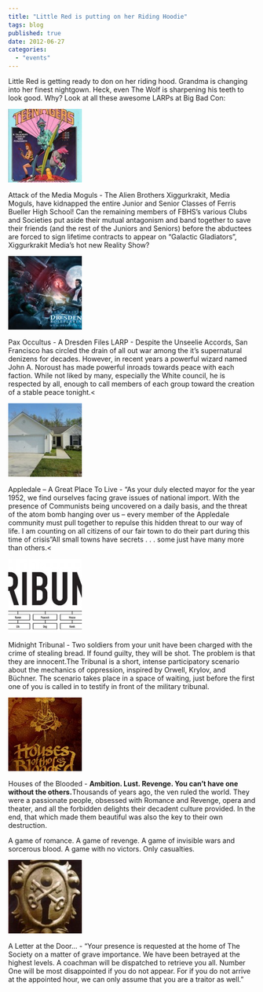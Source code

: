 ```yaml
---
title: "Little Red is putting on her Riding Hoodie"
tags: blog
published: true
date: 2012-06-27
categories: 
  - "events"
---
```


Little Red is getting ready to don on her riding hood. Grandma is changing into her finest nightgown. Heck, even The Wolf is sharpening his teeth to look good. Why? Look at all these awesome LARPs at Big Bad Con:

<img class="alignnone size-thumbnail wp-image-560" title="TFOS_0002" src="/images/TFOS_0002-150x150.jpg" alt="" width="150" height="150">

Attack of the Media Moguls - The Alien Brothers Xiggurkrakit, Media Moguls, have kidnapped the entire Junior and Senior Classes of Ferris Bueller High School! Can the remaining members of FBHS’s various Clubs and Societies put aside their mutual antagonism and band together to save their friends (and the rest of the Juniors and Seniors) before the abductees are forced to sign lifetime contracts to appear on “Galactic Gladiators”, Xiggurkrakit Media’s hot new Reality Show?

<img class="alignnone size-thumbnail wp-image-550" title="DresdenFiles" src="/images/DresdenFiles-150x150.jpg" alt="" width="150" height="150">

Pax Occultus - A Dresden Files LARP - Despite the Unseelie Accords, San Francisco has circled the drain of all out war among the it’s supernatural denizens for decades. However, in recent years a powerful wizard named John A. Noroust has made powerful inroads towards peace with each faction. While not liked by many, especially the White council, he is respected by all, enough to call members of each group toward the creation of a stable peace tonight.<

<img class="alignnone size-thumbnail wp-image-640" title="Appledale" src="/images/Appledale-150x150.jpg" alt="" width="150" height="150">

Appledale – A Great Place To Live - “As your duly elected mayor for the year 1952, we find ourselves facing grave issues of national import. With the presence of Communists being uncovered on a daily basis, and the threat of the atom bomb hanging over us – every member of the Appledale community must pull together to repulse this hidden threat to our way of life. I am counting on all citizens of our fair town to do their part during this time of crisis”All small towns have secrets . . . some just have many more than others.<

<img class="alignnone size-thumbnail wp-image-499" title="Tribunal" src="/images/Tribunal-150x150.jpg" alt="" width="150" height="150">

Midnight Tribunal - Two soldiers from your unit have been charged with the crime of stealing bread. If found guilty, they will be shot. The problem is that they are innocent.The Tribunal is a short, intense participatory scenario about the mechanics of oppression, inspired by Orwell, Krylov, and Büchner. The scenario takes place in a space of waiting, just before the first one of you is called in to testify in front of the military tribunal.

<img class="alignnone size-thumbnail wp-image-515" title="housesoftheblooded" src="/images/housesoftheblooded-150x150.jpg" alt="" width="150" height="150">

Houses of the Blooded - <strong>Ambition. Lust. Revenge. You can’t have one without the others.</strong>Thousands of years ago, the ven ruled the world. They were a passionate people, obsessed with Romance and Revenge, opera and theater, and all the forbidden delights their decadent culture provided. In the end, that which made them beautiful was also the key to their own destruction.<div></div>A game of romance. A game of revenge. A game of invisible wars and sorcerous blood. A game with no victors. Only casualties.

<img class="alignnone size-thumbnail wp-image-557" title="VictorianSecretSociety" src="/images/VictorianSecretSociety-150x150.jpg" alt="" width="150" height="150">

A Letter at the Door... - “Your presence is requested at the home of The Society on a matter of grave importance. We have been betrayed at the highest levels. A coachman will be dispatched to retrieve you all. Number One will be most disappointed if you do not appear. For if you do not arrive at the appointed hour, we can only assume that you are a traitor as well.”
